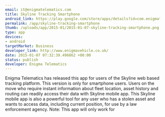 ```yaml
--- 
email: it@enigmatelematics.com
title: Skyline Tracking Smartphone
android_link: https://play.google.com/store/apps/details?id=com.enigmatelematics.skylinesmartphone&hl=en
permalink: /app/skyline-tracking-smartphone
thumb: /uploads/app/2015-01/2015-01-07-skyline-tracking-smartphone.png
type: app
devices: 
- android
targetMarket: Business
developer_link: http://www.enigmavehicle.co.uk/
date: 2015-01-07 07:32:39.496862 +00:00
status: publish
developer: Enigma Telematics
---
```


Enigma Telematics has released this app for users of the Skyline web based tracking platform. This version is only for smartphone users. 
Users on the move who require instant information about fleet location, asset history and routing can readily access their data with Skyline mobile app. 
This Skyline mobile app is also a powerful tool for any user who has a stolen asset and wants to access data, including current position, for use by a law enforcement agency.
Note: This app will only work for
